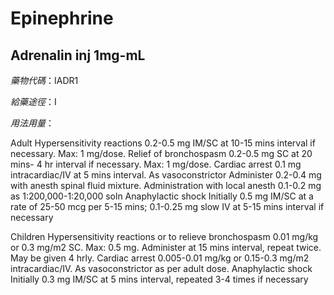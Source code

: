 # Epinephrine

## Adrenalin inj 1mg-mL

*藥物代碼*：IADR1

*給藥途徑*：I

*用法用量*：

Adult Hypersensitivity reactions 0.2-0.5 mg IM/SC at 10-15 mins interval if necessary. Max: 1 mg/dose. 
Relief of bronchospasm 0.2-0.5 mg SC at 20 mins- 4 hr interval if necessary. Max: 1 mg/dose.
Cardiac arrest 0.1 mg intracardiac/IV at 5 mins interval.
As vasoconstrictor Administer 0.2-0.4 mg with anesth spinal fluid mixture. Administration with local anesth 0.1-0.2 mg as 1:200,000-1:20,000 soln
Anaphylactic shock Initially 0.5 mg IM/SC at a rate of 25-50 mcg per 5-15 mins; 0.1-0.25 mg slow IV at 5-15 mins interval if necessary

Children Hypersensitivity reactions or to relieve bronchospasm 0.01 mg/kg or 0.3 mg/m2 SC. Max: 0.5 mg. Administer at 15 mins interval, repeat twice. May be given 4 hrly. Cardiac arrest 0.005-0.01 mg/kg or 0.15-0.3 mg/m2 intracardiac/IV. As vasoconstrictor as per adult dose. Anaphylactic shock Initially 0.3 mg IM/SC at 5 mins interval, repeated 3-4 times if necessary


